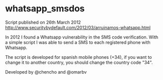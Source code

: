 whatsapp_smsdos
===============

Script published on 26th March 2012 
http://www.securitybydefault.com/2012/03/arruinamos-whatsapp.html

In 2012 I found a Whatsapp vulnerability in the SMS code verification. With a simple script I was able to send a SMS to each registered phone with Whatsapp.

The script is developed for spanish mobile phones (+34), if you want to change it to another country, you should change the country code "34".

Developed by @chencho and @omarbv 



